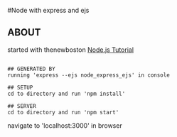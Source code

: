#Node with express and ejs
## ABOUT
started with thenewboston [Node.js Tutorial](https://www.thenewboston.com/videos.php?cat=355)
```

## GENERATED BY
running 'express --ejs node_express_ejs' in console

## SETUP
cd to directory and run 'npm install'

## SERVER
cd to directory and run 'npm start'
```
navigate to 'localhost:3000' in browser